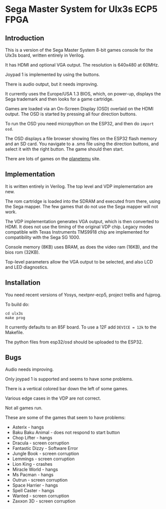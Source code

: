 # Sega Master System for Ulx3s ECP5 FPGA

## Introduction

This is a version of the Sega Master System 8-bit games console for the Ulx3s board, written entirely in Verilog.

It has HDMI and optional VGA output. The resolution is 640x480 at 60MHz.

Joypad 1 is implemented by using the buttons.

There is audio output, but it needs improving.

It currently uses the Europe/USA 1.3 BIOS, which, on power-up,  displays the Sega trademark and then looks for a game cartridge.

Games are loaded via an On-Screen Display (OSD) overlaid on the HDMI output. The OSD is started by pressing all four direction buttons. 

To run the OSD you need micropython on the ESP32, and then do `import osd`.

The OSD displays a file browser showing files on the ESP32 flash memory and an SD card. You navigate to a .sms file using the direction buttons, and select it with the right button. The game should then start.

There are lots of games on the [planetemu](https://www.planetemu.net/roms/sega-master-system) site.

## Implementation

It is written entirely in Verilog. The top level and VDP implementation are new.

The rom cartridge is loaded into the SDRAM and executed from there, using the Sega mapper. The few games that do not use the Sega mapper will not work.

The VDP implementation generates VGA output, which is then converted to HDMI. It does not use the timing of the original VDP chip. Legacy modes compatible with Texas Instruments TMS9918 chip are implemented for compatibility with the Sega SG 1000.

Console memory (8KB) uses BRAM, as does the video ram (16KB), and the bios rom (32KB).

Top-level parameters allow the VGA output to be selected, and also LCD and LED diagnostics.

## Installation

You need recent versions of Yosys, nextpnr-ecp5, project trellis and fujprog.

To build do:

```
cd ulx3s
make prog
```

It currently defaults to an 85F board. To use a 12F add `DEVICE = 12k` to the Makefile.

The python files from esp32/osd should be uploaded to the ESP32.

## Bugs

Audio needs improving.

Only joypad 1 is supported and seems to have some problems.

There is a vertical colored bar down the left of some games.

Various edge cases in the VDP are not correct.

Not all games run.

These are some of the games that seem to have problems:

- Asterix - hangs
- Baku Baku Animal - does not respond to start button
- Chop Lifter - hangs
- Dracula - screen corruption
- Fantastic Dizzy - Software Error
- Jungle Book - screen corruption
- Lemmings - screen corruption
- Lion King - crashes
- Miracle World - hangs
- Ms Pacman - hangs
- Outrun - screen corruption
- Space Harrier - hangs
- Spell Caster - hangs
- Wanted - screen corruption
- Zaxxon 3D - screen corruption
